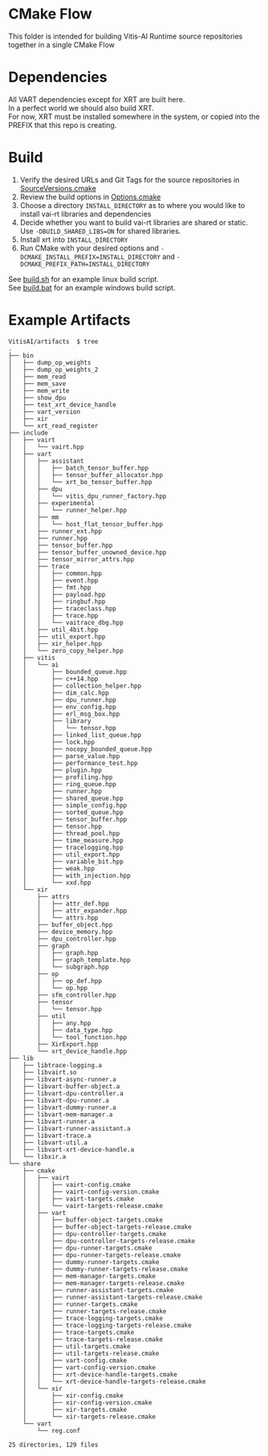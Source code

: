# CMake Flow
This folder is intended for building Vitis-AI Runtime source repositories together in a single CMake Flow

# Dependencies
All VART dependencies except for XRT are built here.  
In a perfect world we should also build XRT.  
For now, XRT must be installed somewhere in the system, or copied into the PREFIX that this repo is creating.

# Build
1. Verify the desired URLs and Git Tags for the source repositories in [SourceVersions.cmake](cmake/SourceVersions.cmake)
2. Review the build options in [Options.cmake](cmake/Options.cmake)
3. Choose a directory `INSTALL_DIRECTORY` as to where you would like to install vai-rt libraries and dependencies
4. Decide whether you want to build vai-rt libraries are shared or static. Use `-DBUILD_SHARED_LIBS=ON` for shared libraries.
5. Install xrt into `INSTALL_DIRECTORY`
6. Run CMake with your desired options and `-DCMAKE_INSTALL_PREFIX=INSTALL_DIRECTORY` and `-DCMAKE_PREFIX_PATH=INSTALL_DIRECTORY`

See [build.sh](build.sh) for an example linux build script.  
See [build.bat](build.bat) for an example windows build script.

# Example Artifacts
```
VitisAI/artifacts  $ tree 
.
├── bin
│   ├── dump_op_weights
│   ├── dump_op_weights_2
│   ├── mem_read
│   ├── mem_save
│   ├── mem_write
│   ├── show_dpu
│   ├── test_xrt_device_handle
│   ├── vart_version
│   ├── xir
│   └── xrt_read_register
├── include
│   ├── vairt
│   │   └── vairt.hpp
│   ├── vart
│   │   ├── assistant
│   │   │   ├── batch_tensor_buffer.hpp
│   │   │   ├── tensor_buffer_allocator.hpp
│   │   │   └── xrt_bo_tensor_buffer.hpp
│   │   ├── dpu
│   │   │   └── vitis_dpu_runner_factory.hpp
│   │   ├── experimental
│   │   │   └── runner_helper.hpp
│   │   ├── mm
│   │   │   └── host_flat_tensor_buffer.hpp
│   │   ├── runner_ext.hpp
│   │   ├── runner.hpp
│   │   ├── tensor_buffer.hpp
│   │   ├── tensor_buffer_unowned_device.hpp
│   │   ├── tensor_mirror_attrs.hpp
│   │   ├── trace
│   │   │   ├── common.hpp
│   │   │   ├── event.hpp
│   │   │   ├── fmt.hpp
│   │   │   ├── payload.hpp
│   │   │   ├── ringbuf.hpp
│   │   │   ├── traceclass.hpp
│   │   │   ├── trace.hpp
│   │   │   └── vaitrace_dbg.hpp
│   │   ├── util_4bit.hpp
│   │   ├── util_export.hpp
│   │   ├── xir_helper.hpp
│   │   └── zero_copy_helper.hpp
│   ├── vitis
│   │   └── ai
│   │       ├── bounded_queue.hpp
│   │       ├── c++14.hpp
│   │       ├── collection_helper.hpp
│   │       ├── dim_calc.hpp
│   │       ├── dpu_runner.hpp
│   │       ├── env_config.hpp
│   │       ├── erl_msg_box.hpp
│   │       ├── library
│   │       │   └── tensor.hpp
│   │       ├── linked_list_queue.hpp
│   │       ├── lock.hpp
│   │       ├── nocopy_bounded_queue.hpp
│   │       ├── parse_value.hpp
│   │       ├── performance_test.hpp
│   │       ├── plugin.hpp
│   │       ├── profiling.hpp
│   │       ├── ring_queue.hpp
│   │       ├── runner.hpp
│   │       ├── shared_queue.hpp
│   │       ├── simple_config.hpp
│   │       ├── sorted_queue.hpp
│   │       ├── tensor_buffer.hpp
│   │       ├── tensor.hpp
│   │       ├── thread_pool.hpp
│   │       ├── time_measure.hpp
│   │       ├── tracelogging.hpp
│   │       ├── util_export.hpp
│   │       ├── variable_bit.hpp
│   │       ├── weak.hpp
│   │       ├── with_injection.hpp
│   │       └── xxd.hpp
│   └── xir
│       ├── attrs
│       │   ├── attr_def.hpp
│       │   ├── attr_expander.hpp
│       │   └── attrs.hpp
│       ├── buffer_object.hpp
│       ├── device_memory.hpp
│       ├── dpu_controller.hpp
│       ├── graph
│       │   ├── graph.hpp
│       │   ├── graph_template.hpp
│       │   └── subgraph.hpp
│       ├── op
│       │   ├── op_def.hpp
│       │   └── op.hpp
│       ├── sfm_controller.hpp
│       ├── tensor
│       │   └── tensor.hpp
│       ├── util
│       │   ├── any.hpp
│       │   ├── data_type.hpp
│       │   └── tool_function.hpp
│       ├── XirExport.hpp
│       └── xrt_device_handle.hpp
├── lib
│   ├── libtrace-logging.a
│   ├── libvairt.so
│   ├── libvart-async-runner.a
│   ├── libvart-buffer-object.a
│   ├── libvart-dpu-controller.a
│   ├── libvart-dpu-runner.a
│   ├── libvart-dummy-runner.a
│   ├── libvart-mem-manager.a
│   ├── libvart-runner.a
│   ├── libvart-runner-assistant.a
│   ├── libvart-trace.a
│   ├── libvart-util.a
│   ├── libvart-xrt-device-handle.a
│   └── libxir.a
└── share
    ├── cmake
    │   ├── vairt
    │   │   ├── vairt-config.cmake
    │   │   ├── vairt-config-version.cmake
    │   │   ├── vairt-targets.cmake
    │   │   └── vairt-targets-release.cmake
    │   ├── vart
    │   │   ├── buffer-object-targets.cmake
    │   │   ├── buffer-object-targets-release.cmake
    │   │   ├── dpu-controller-targets.cmake
    │   │   ├── dpu-controller-targets-release.cmake
    │   │   ├── dpu-runner-targets.cmake
    │   │   ├── dpu-runner-targets-release.cmake
    │   │   ├── dummy-runner-targets.cmake
    │   │   ├── dummy-runner-targets-release.cmake
    │   │   ├── mem-manager-targets.cmake
    │   │   ├── mem-manager-targets-release.cmake
    │   │   ├── runner-assistant-targets.cmake
    │   │   ├── runner-assistant-targets-release.cmake
    │   │   ├── runner-targets.cmake
    │   │   ├── runner-targets-release.cmake
    │   │   ├── trace-logging-targets.cmake
    │   │   ├── trace-logging-targets-release.cmake
    │   │   ├── trace-targets.cmake
    │   │   ├── trace-targets-release.cmake
    │   │   ├── util-targets.cmake
    │   │   ├── util-targets-release.cmake
    │   │   ├── vart-config.cmake
    │   │   ├── vart-config-version.cmake
    │   │   ├── xrt-device-handle-targets.cmake
    │   │   └── xrt-device-handle-targets-release.cmake
    │   └── xir
    │       ├── xir-config.cmake
    │       ├── xir-config-version.cmake
    │       ├── xir-targets.cmake
    │       └── xir-targets-release.cmake
    └── vart
        └── reg.conf

25 directories, 129 files
```
